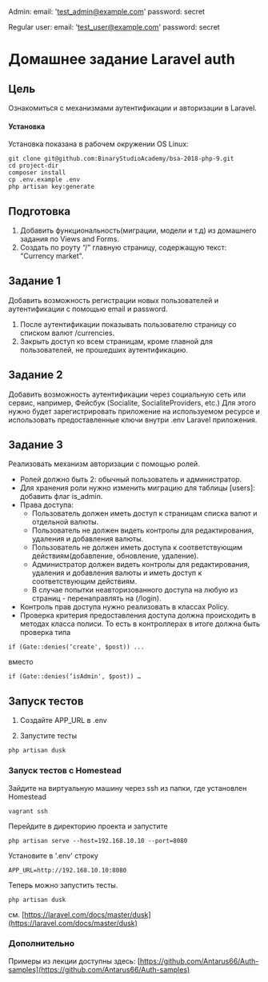 Admin:
email: 'test_admin@example.com'
password: secret

Regular user:
email: 'test_user@example.com'
password: secret


# Домашнее задание Laravel auth

## Цель
Ознакомиться с механизмами аутентификации и авторизации в Laravel.

#### Установка

Установка показана в рабочем окружении OS Linux:

```
git clone git@github.com:BinaryStudioAcademy/bsa-2018-php-9.git
cd project-dir
composer install
cp .env.example .env
php artisan key:generate
```

## Подготовка

1. Добавить функциональность(миграции, модели и т.д) из домашнего задания по Views and Forms.
2. Создать по роуту “/” главную страницу, содержащую текст: "Currency market".

## Задание 1

Добавить возможность регистрации новых пользователей и аутентификации с помощью email и password.
    
1. После аутентификации показывать пользователю страницу со списком валют /currencies.
2. Закрыть доступ ко всем страницам, кроме главной для пользователей, не прошедших аутентификацию.

## Задание 2

Добавить возможность аутентификации через социальную сеть или сервис, например, Фейсбук (Socialite, SocialiteProviders, etc.)
Для этого нужно будет зарегистрировать приложение на используемом ресурсе и использовать предоставленные ключи внутри .env Laravel приложения.

## Задание 3

Реализовать механизм авторизации с помощью ролей. 

- Ролей должно быть 2: обычный пользователь и администратор. 
- Для хранения роли нужно изменить миграцию для таблицы [users]: добавить флаг is_admin.
- Права доступа:
    - Пользователь должен иметь доступ к страницам списка валют и отдельной валюты.
    - Пользователь не должен видеть контролы для редактирования, удаления и добавления валюты.
    - Пользователь не должен иметь доступа к соответствующим действиям(добавление, обновление, удаление).
    - Администратор должен видеть контролы для редактирования, удаления и добавления валюты и иметь доступ к соответствующим действиям.
    - В случае попытки неавторизованного доступа на любую из страниц - перенаправлять на (/login).
- Контроль прав доступа нужно реализовать в классах Policy.
- Проверка критерия предоставления доступа должна происходить в методах класса полиси.
То есть в контроллерах в итоге должна быть проверка типа
```
if (Gate::denies(‘create', $post)) ...
```

вместо
```
if (Gate::denies(‘isAdmin', $post)) …
```

## Запуск тестов

1. Создайте APP_URL в .env

2. Запустите тесты
```
php artisan dusk
```

### Запуск тестов c Homestead

Зайдите на виртуальную машину через ssh из папки, где установлен Homestead
```
vagrant ssh
```

Перейдите в директорию проекта и запустите
```
php artisan serve --host=192.168.10.10 --port=8080
```

Установите в '.env' строку
```
APP_URL=http://192.168.10.10:8080
```

Теперь можно запустить тесты.
```
php artisan dusk
```

см. [https://laravel.com/docs/master/dusk](https://laravel.com/docs/master/dusk)

### Дополнительно
Примеры из лекции доступны здесь: [https://github.com/Antarus66/Auth-samples](https://github.com/Antarus66/Auth-samples)
